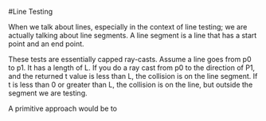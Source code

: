 #Line Testing

When we talk about lines, especially in the context of line testing; we are actually talking about line segments. A line segment is a line that has a start point and an end point.

These tests are essentially capped ray-casts. Assume a line goes from p0 to p1. It has a length of L. If you do a ray cast from p0 to the direction of P1, and the returned t value is less than L, the collision is on the line segment. If t is less than 0 or greater than L, the collision is on the line, but outside the segment we are testing. 

A primitive approach would be to 